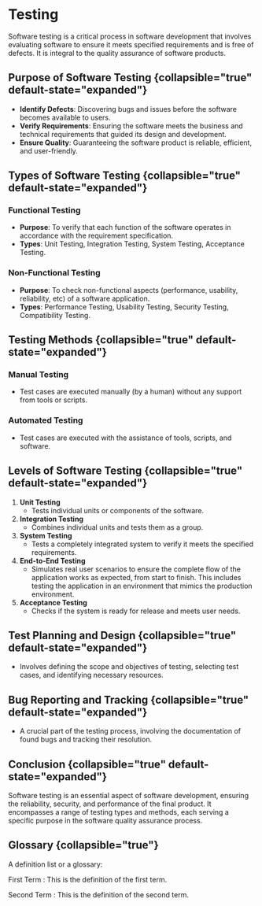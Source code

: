 # Testing

Software testing is a critical process in software development that involves evaluating software to ensure it meets
specified requirements and is free of defects. It is integral to the quality assurance of software products.

## Purpose of Software Testing {collapsible="true" default-state="expanded"}

- **Identify Defects**: Discovering bugs and issues before the software becomes available to users.
- **Verify Requirements**: Ensuring the software meets the business and technical requirements that guided its design
  and development.
- **Ensure Quality**: Guaranteeing the software product is reliable, efficient, and user-friendly.

## Types of Software Testing {collapsible="true" default-state="expanded"}

### Functional Testing

- **Purpose**: To verify that each function of the software operates in accordance with the requirement specification.
- **Types**: Unit Testing, Integration Testing, System Testing, Acceptance Testing.

### Non-Functional Testing

- **Purpose**: To check non-functional aspects (performance, usability, reliability, etc) of a software application.
- **Types**: Performance Testing, Usability Testing, Security Testing, Compatibility Testing.

## Testing Methods {collapsible="true" default-state="expanded"}

### Manual Testing

- Test cases are executed manually (by a human) without any support from tools or scripts.

### Automated Testing

- Test cases are executed with the assistance of tools, scripts, and software.

## Levels of Software Testing {collapsible="true" default-state="expanded"}

1. **Unit Testing**
    - Tests individual units or components of the software.
2. **Integration Testing**
    - Combines individual units and tests them as a group.
3. **System Testing**
    - Tests a completely integrated system to verify it meets the specified requirements.
4. **End-to-End Testing**
    - Simulates real user scenarios to ensure the complete flow of the application works as expected, from start to
      finish. This includes testing the application in an environment that mimics the production environment.
5. **Acceptance Testing**
    - Checks if the system is ready for release and meets user needs.

## Test Planning and Design {collapsible="true" default-state="expanded"}

- Involves defining the scope and objectives of testing, selecting test cases, and identifying necessary resources.

## Bug Reporting and Tracking {collapsible="true" default-state="expanded"}

- A crucial part of the testing process, involving the documentation of found bugs and tracking their resolution.

## Conclusion {collapsible="true" default-state="expanded"}

Software testing is an essential aspect of software development, ensuring the reliability, security, and performance of
the final product. It encompasses a range of testing types and methods, each serving a specific purpose in the software
quality assurance process.

## Glossary {collapsible="true"}

A definition list or a glossary:

First Term
: This is the definition of the first term.

Second Term
: This is the definition of the second term.
